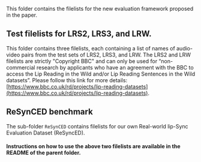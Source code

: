 This folder contains the filelists for the new evaluation framework proposed in the paper. 

## Test filelists for LRS2, LRS3, and LRW.

This folder contains three filelists, each containing a list of names of audio-video pairs from the test sets of LRS2, LRS3, and LRW. The LRS2 and LRW filelists are strictly "Copyright BBC" and can only be used for “non-commercial research by applicants who have an agreement with the BBC to access the Lip Reading in the Wild and/or Lip Reading Sentences in the Wild datasets”. Please follow this link for more details: [https://www.bbc.co.uk/rd/projects/lip-reading-datasets](https://www.bbc.co.uk/rd/projects/lip-reading-datasets). 


## ReSynCED benchmark

The sub-folder `ReSynCED` contains filelists for our own Real-world lip-Sync Evaluation Dataset (ReSyncED).


#### Instructions on how to use the above two filelists are available in the README of the parent folder. 
